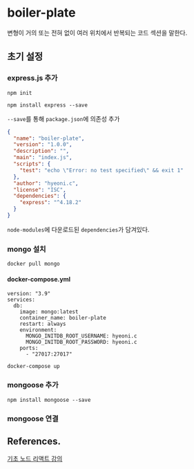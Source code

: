 # boiler-plate

변형이 거의 또는 전혀 없이 여러 위치에서 반복되는 코드 섹션을 말한다.

## 초기 설정

### express.js 추가

```
npm init
```

```
npm install express --save
```

`--save`를 통해 `package.json`에 의존성 추가

```json
{
  "name": "boiler-plate",
  "version": "1.0.0",
  "description": "",
  "main": "index.js",
  "scripts": {
    "test": "echo \"Error: no test specified\" && exit 1"
  },
  "author": "hyeoni.c",
  "license": "ISC",
  "dependencies": {
    "express": "^4.18.2"
  }
}
```

`node-modules`에 다운로드된 `dependencies`가 담겨있다.   

### mongo 설치

```
docker pull mongo
```

#### docker-compose.yml
```
version: "3.9"
services:
  db:
    image: mongo:latest
    container_name: boiler-plate
    restart: always
    environment:
      MONGO_INITDB_ROOT_USERNAME: hyeoni.c
      MONGO_INITDB_ROOT_PASSWORD: hyeoni.c
    ports:
      - "27017:27017"
```

```
docker-compose up
```

### mongoose 추가

```
npm install mongoose --save 
```

### mongoose 연결



## References.

[기초 노드 리액트 강의](https://www.youtube.com/watch?v=fgoMqmNKE18&list=PL9a7QRYt5fqkZC9jc7jntD1WuAogjo_9T)
